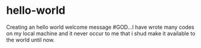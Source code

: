 # hello-world
Creating an hello world welcome message
#GOD...I have wrote many codes on my local machine and it never occur to me that i shud make it available to 
the world until now.
